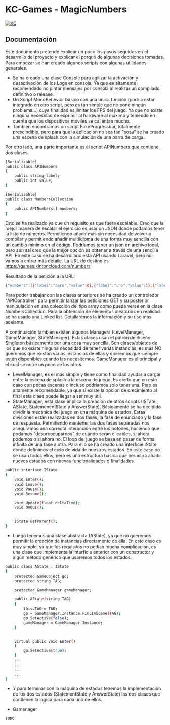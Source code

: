 # KC-Games - MagicNumbers

[![KC](https://games.kintoncloud.com/assets/img/PoweredBy.png)](https://kintoncloud.com)

## Documentación
Este documento pretende explicar un poco los pasos seguidos en el desarrollo del proyecto y explicar el porqué de algunas decisiones tomadas.
Para empezar se han creado algunos scripts con algunas utilidades generales. 
- Se ha creado una clase Console para agilizar la activación y desactivación de los Logs en consola. Ya que es altamente recomendado no pintar mensajes por consola al realizar un compilado definitivo o release.
- Un Script MonoBehevior básico con una única función (podría estar integrado en otro script, pero es tan simple que no pone ningún problema...) cuya finalidad es limitar los FPS del juego. Ya que no existe ninguna necesidad de exprimir al hardware al máximo y teniendo en cuenta que los dispositivos móviles se calientan mucho.
- También encontramos un script FakeProgressbar, totalmente prescindible, pero para que la aplicación no sea tan "sosa" se ha creado una escena de splash con la simulación de una barra de carga.

Por otro lado, una parte importante es el script APINumbers que contiene dos clases. 
```sh
[Serializable]
public class APINumbers
{
    public string label;
    public int value;
}

[Serializable]
public class NumbersCollection
{
    public APINumbers[] numbers;
}
```

Esto se ha realizado ya que un requisito es que fuera escalable. Creo que la mejor manera de escalar el ejercicio es usar un JSON donde podamos tener la lista de números. Permitiendo añadir más sin necesidad de volver a compilar y permitiendo añadir multiidioma de una forma muy sencilla con un cambio mínimo en el código. Podríamos tener un json en archivo local, pero aun así creo que la mejor opción es obtener a través de una sencilla API. En este caso se ha desarrollado esta API usando Laravel, pero no vamos a entrar más detalle. La URL de destino es: https://games.kintoncloud.com/numbers

Resultado de la petición a la URL:
```sh
{"numbers":[{"label":"cero","value":0},{"label":"uno","value":1},{"label":"dos","value":2},{"label":"tres","value":3},{"label":"cuatro","value":4},{"label":"cinco","value":5},{"label":"sies","value":6},{"label":"siete","value":7},{"label":"ocho","value":8},{"label":"nueve","value":9},{"label":"diez","value":10}]}
```

Para poder trabajar con las clases anteriores se ha creado un controlador "APIController" para permitir lanzar las peticiones GET y su posterior manipulación en una colección del tipo array como puede verse en la clase NumbersCollection. Para la obtención de elementos aleatorios en realidad se ha usado una Linked list. Detallaremos la información y su uso más adelante.

A continuación también existen algunos Managers (LevelManager, GameManager, StateManager). Estas clases usan el patrón de diseño Singleton básicamente por una cosa muy sencilla. Son clases/objetos de los que no existe ninguna necesidad de tener varias instancias, es más NO queremos que existan varias instancias de ellas y queremos que siempre estén disponibles cuando las necesitemos. GameManager es el principal y el cual se nutre un poco de los otros.
- LevelManager, es el más simple y tiene como finalidad ayudar a cargar entre la escena de splash a la escena de juego. Es cierto que en este caso con pocas escenas o incluso podríamos solo tener una. Pero es altamente recomendable, ya que si existe la opción de crecimiento al final esta clase puede llegar a ser muy útil.
- StateManager, esta clase implica la creación de otros scripts (ISTate, AState, StatemenentState y AnswerState). Básicamente se ha decidido dividir la mecánica del juego en una máquina de estados. Estas divisiones están realizadas en dos fases, la fase de enunciado y la fase de respuesta. Permitiendo mantener las dos fases separadas nos aseguramos una correcta interacción entre los botones, haciendo que podamos "despreocuparnos" de cuando serán clicables, si ahora podemos o si ahora no. El loop del juego se basa en pasar de forma infinita de una fase a otra. Para ello se ha creado una interficie IState donde definimos el ciclo de vida de nuestros estados. En este caso no se usan todos ellos, pero es una estructura básica que permitirá añadir nuevos estados con nuevas funcionalidades o finalidades.
```sh
public interface IState 
{
    void Enter();
    void Leave();
    void Pause();
    void Resume();

    void Update(float deltaTime);
    void OnGUI();


    IState GetParent();
}
```
- Luego tenemos una clase abstracta (AState), ya que no queremos permitir la creación de instancias directamente de ella. En este caso es muy simple, ya que los requisitos no pedían mucha complicación, es una clase que implementa la interficie anterior con un constructor y algún método genérico que usaremos todos los estados.
```sh
public class AState : IState
{
    protected GameObject go;
    protected string TAG;

    protected GameManager gameManager;

    public AState(string TAG)
    {
        this.TAG = TAG;
        go = GameManager.Instance.FindInScene(TAG);
        go.SetActive(false);
        gameManager = GameManager.Instance;
    }


    virtual public void Enter()
    {
        go.SetActive(true);
    }
    ...
    ...
    ...
    ...
}
```
- Y para terminar con la máquina de estados tenemos la implementación de los dos estados (StatementState y AnswerState) las dos clases que contienen la lógica para cada uno de ellos.

- Gamenager

    

```sh
TODO
```


